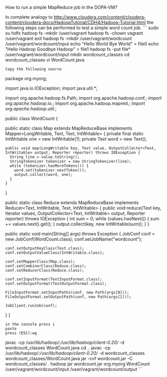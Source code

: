 How to run a simple MapReduce job in the DOPA-VM?

In complete analogy to 
http://www.cloudera.com/content/cloudera-content/cloudera-docs/HadoopTutorial/CDH4/Hadoop-Tutorial.html
the following steps can be performed to test a simple word count job.
´´´
sudo su hdfs
hadoop fs -mkdir /user/vagrant 
hadoop fs -chown vagrant /user/vagrant
exit
hadoop fs -mkdir /user/vagrant/wordcount /user/vagrant/wordcount/input
echo "Hello World Bye World" > file0
echo "Hello Hadoop Goodbye Hadoop" > file1
hadoop fs -put file* /user/vagrant/wordcount/input
mkdir wordcount_classes
cd wordcount_classes
vi WordCount.java
```
Copy the following source
```
package org.myorg;

import java.io.IOException;
import java.util.*;

import org.apache.hadoop.fs.Path;
import org.apache.hadoop.conf.*;
import org.apache.hadoop.io.*;
import org.apache.hadoop.mapred.*;
import org.apache.hadoop.util.*;

public class WordCount {

  public static class Map extends MapReduceBase implements Mapper<LongWritable, Text, Text, IntWritable> {
    private final static IntWritable one = new IntWritable(1);
    private Text word = new Text();

    public void map(LongWritable key, Text value, OutputCollector<Text, IntWritable> output, Reporter reporter) throws IOException {
      String line = value.toString();
      StringTokenizer tokenizer = new StringTokenizer(line);
      while (tokenizer.hasMoreTokens()) {
        word.set(tokenizer.nextToken());
        output.collect(word, one);
      }
    }
  }

  public static class Reduce extends MapReduceBase implements Reducer<Text, IntWritable, Text, IntWritable> {
    public void reduce(Text key, Iterator<IntWritable> values, OutputCollector<Text, IntWritable> output, Reporter reporter) throws IOException {
      int sum = 0;
      while (values.hasNext()) {
        sum += values.next().get();
      }
      output.collect(key, new IntWritable(sum));
    }
  }

  public static void main(String[] args) throws Exception {
    JobConf conf = new JobConf(WordCount.class);
    conf.setJobName("wordcount");

    conf.setOutputKeyClass(Text.class);
    conf.setOutputValueClass(IntWritable.class);

    conf.setMapperClass(Map.class);
    conf.setCombinerClass(Reduce.class);
    conf.setReducerClass(Reduce.class);

    conf.setInputFormat(TextInputFormat.class);
    conf.setOutputFormat(TextOutputFormat.class);

    FileInputFormat.setInputPaths(conf, new Path(args[0]));
    FileOutputFormat.setOutputPath(conf, new Path(args[1]));

    JobClient.runJob(conf);
  }
}
```
in the console press i
paste
press (ESC):wq
```
javac -cp /usr/lib/hadoop/*:/usr/lib/hadoop/client-0.20/* -d wordcount_classes WordCount.java
cd ..
javac -cp /usr/lib/hadoop/*:/usr/lib/hadoop/client-0.20/* -d wordcount_classes wordcount_classes/WordCount.java
jar -cvf wordcount.jar -C wordcount_classes/ . 
hadoop jar wordcount.jar org.myorg.WordCount /user/vagrant/wordcount/input /user/vagrant/wordcount/output
´´´
